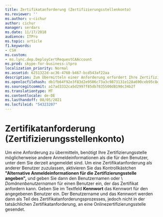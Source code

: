```yaml
---
title: Zertifikatanforderung (Zertifizierungsstellenkonto)
ms.reviewer: ''
ms.author: v-cichur
author: cichur
manager: serdars
ms.date: 11/17/2018
audience: ITPro
ms.topic: article
f1.keywords:
- CSH
ms.custom:
- ms.lync.dep.DeployCertRequestCAAccount
ms.prod: skype-for-business-itpro
localization_priority: Normal
ms.assetid: 6251322d-ac36-4760-b467-bcd543af22aa
description: Zum Übermitteln einer Anforderung erfordert Ihre Zertifizierungsstelle ggf. andere Anmeldeinformationen als die des Benutzers, als der Sie gerade angemeldet sind. Aktivieren Sie zum Zulassen einer Zertifikatsanforderung als ein anderer Benutzer das Kontrollkästchen Alternative Anmeldeinformationen für die Zertifizierungsstelle angeben, und geben Sie anschließend den Benutzernamen oder Domäne\Benutzername für einen Benutzer ein, der das Zertifikat anfordern kann. Geben Sie im Feld Kennwort das Kennwort des angegebenen Benutzers ein. Der Benutzername und das Kennwort werden anschließend im Rahmen des Zertifikatsanforderungsvorgangs – jedoch nicht in der eigentlichen Zertifikatsanforderung – an die Onlinezertifizierungsstelle gesendet.
ms.openlocfilehash: db1fb64f92e3f83d2e9506c73a3c9873131e128a690ceb95c8e16ae33aa34636
ms.sourcegitcommit: a17ad3332ca5d2997f85db7835500d8190c34b2f
ms.translationtype: MT
ms.contentlocale: de-DE
ms.lasthandoff: 08/05/2021
ms.locfileid: "54323207"
---
```

# <a name="certificate-request-certificate-authority-account"></a>Zertifikatanforderung (Zertifizierungsstellenkonto)
 
Um eine Anforderung zu übermitteln, benötigt Ihre Zertifizierungsstelle möglicherweise andere Anmeldeinformationen als die für den Benutzer, unter dem Sie derzeit angemeldet sind. Um eine Zertifikatanforderung als anderer Benutzer zuzulassen, aktivieren Sie das Kontrollkästchen **"Alternative Anmeldeinformationen für die Zertifizierungsstelle angeben",** und geben Sie dann den Benutzernamen oder  \  _Domänenbenutzernamen_ für einen Benutzer ein, der das Zertifikat anfordern kann. Geben Sie im Textfeld **Kennwort** das Kennwort für den angegebenen Benutzer ein. Der Benutzername und das Kennwort werden dann als Teil des Zertifikatanforderungsprozesses, jedoch nicht in der tatsächlichen Zertifikatanforderung, an eine Onlinezertifizierungsstelle gesendet.
  

